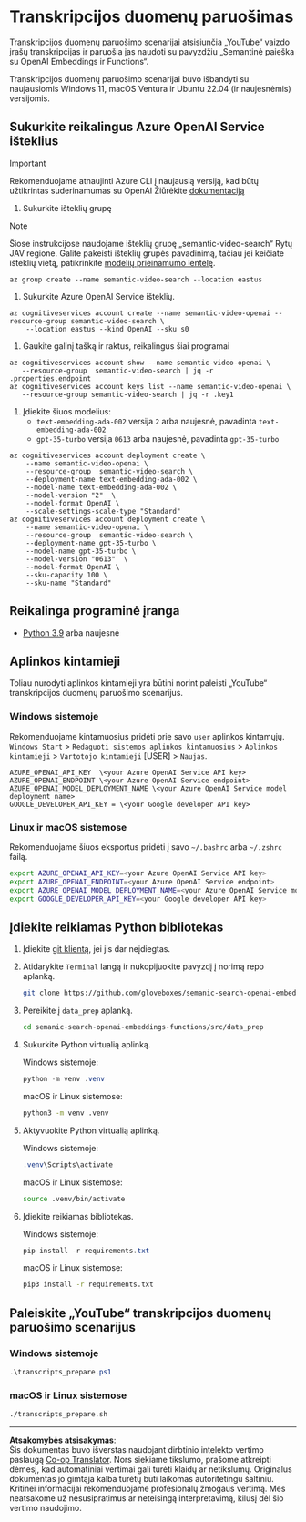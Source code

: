 <!--
CO_OP_TRANSLATOR_METADATA:
{
  "original_hash": "0d69f2d5814a698d3de5d0235940b5ae",
  "translation_date": "2025-08-25T12:46:52+00:00",
  "source_file": "08-building-search-applications/scripts/README.md",
  "language_code": "lt"
}
-->
# Transkripcijos duomenų paruošimas

Transkripcijos duomenų paruošimo scenarijai atsisiunčia „YouTube“ vaizdo įrašų transkripcijas ir paruošia jas naudoti su pavyzdžiu „Semantinė paieška su OpenAI Embeddings ir Functions“.

Transkripcijos duomenų paruošimo scenarijai buvo išbandyti su naujausiomis Windows 11, macOS Ventura ir Ubuntu 22.04 (ir naujesnėmis) versijomis.

## Sukurkite reikalingus Azure OpenAI Service išteklius

> [!IMPORTANT]
> Rekomenduojame atnaujinti Azure CLI į naujausią versiją, kad būtų užtikrintas suderinamumas su OpenAI
> Žiūrėkite [dokumentaciją](https://learn.microsoft.com/cli/azure/update-azure-cli?WT.mc_id=academic-105485-koreyst)

1. Sukurkite išteklių grupę

> [!NOTE]
> Šiose instrukcijose naudojame išteklių grupę „semantic-video-search“ Rytų JAV regione.
> Galite pakeisti išteklių grupės pavadinimą, tačiau jei keičiate išteklių vietą,
> patikrinkite [modelių prieinamumo lentelę](https://aka.ms/oai/models?WT.mc_id=academic-105485-koreyst).

```console
az group create --name semantic-video-search --location eastus
```

1. Sukurkite Azure OpenAI Service išteklių.

```console
az cognitiveservices account create --name semantic-video-openai --resource-group semantic-video-search \
    --location eastus --kind OpenAI --sku s0
```

1. Gaukite galinį tašką ir raktus, reikalingus šiai programai

```console
az cognitiveservices account show --name semantic-video-openai \
   --resource-group  semantic-video-search | jq -r .properties.endpoint
az cognitiveservices account keys list --name semantic-video-openai \
   --resource-group semantic-video-search | jq -r .key1
```

1. Įdiekite šiuos modelius:
   - `text-embedding-ada-002` versija `2` arba naujesnė, pavadinta `text-embedding-ada-002`
   - `gpt-35-turbo` versija `0613` arba naujesnė, pavadinta `gpt-35-turbo`

```console
az cognitiveservices account deployment create \
    --name semantic-video-openai \
    --resource-group  semantic-video-search \
    --deployment-name text-embedding-ada-002 \
    --model-name text-embedding-ada-002 \
    --model-version "2"  \
    --model-format OpenAI \
    --scale-settings-scale-type "Standard"
az cognitiveservices account deployment create \
    --name semantic-video-openai \
    --resource-group  semantic-video-search \
    --deployment-name gpt-35-turbo \
    --model-name gpt-35-turbo \
    --model-version "0613"  \
    --model-format OpenAI \
    --sku-capacity 100 \
    --sku-name "Standard"
```

## Reikalinga programinė įranga

- [Python 3.9](https://www.python.org/downloads/?WT.mc_id=academic-105485-koreyst) arba naujesnė

## Aplinkos kintamieji

Toliau nurodyti aplinkos kintamieji yra būtini norint paleisti „YouTube“ transkripcijos duomenų paruošimo scenarijus.

### Windows sistemoje

Rekomenduojame kintamuosius pridėti prie savo `user` aplinkos kintamųjų.
`Windows Start` > `Redaguoti sistemos aplinkos kintamuosius` > `Aplinkos kintamieji` > `Vartotojo kintamieji` [USER] > `Naujas`.

```text
AZURE_OPENAI_API_KEY  \<your Azure OpenAI Service API key>
AZURE_OPENAI_ENDPOINT \<your Azure OpenAI Service endpoint>
AZURE_OPENAI_MODEL_DEPLOYMENT_NAME \<your Azure OpenAI Service model deployment name>
GOOGLE_DEVELOPER_API_KEY = \<your Google developer API key>
```

### Linux ir macOS sistemose

Rekomenduojame šiuos eksportus pridėti į savo `~/.bashrc` arba `~/.zshrc` failą.

```bash
export AZURE_OPENAI_API_KEY=<your Azure OpenAI Service API key>
export AZURE_OPENAI_ENDPOINT=<your Azure OpenAI Service endpoint>
export AZURE_OPENAI_MODEL_DEPLOYMENT_NAME=<your Azure OpenAI Service model deployment name>
export GOOGLE_DEVELOPER_API_KEY=<your Google developer API key>
```

## Įdiekite reikiamas Python bibliotekas

1. Įdiekite [git klientą](https://git-scm.com/downloads?WT.mc_id=academic-105485-koreyst), jei jis dar neįdiegtas.
1. Atidarykite `Terminal` langą ir nukopijuokite pavyzdį į norimą repo aplanką.

    ```bash
    git clone https://github.com/gloveboxes/semanic-search-openai-embeddings-functions.git
    ```

1. Pereikite į `data_prep` aplanką.

   ```bash
   cd semanic-search-openai-embeddings-functions/src/data_prep
   ```

1. Sukurkite Python virtualią aplinką.

    Windows sistemoje:

    ```powershell
    python -m venv .venv
    ```

    macOS ir Linux sistemose:

    ```bash
    python3 -m venv .venv
    ```

1. Aktyvuokite Python virtualią aplinką.

   Windows sistemoje:

   ```powershell
   .venv\Scripts\activate
   ```

   macOS ir Linux sistemose:

   ```bash
   source .venv/bin/activate
   ```

1. Įdiekite reikiamas bibliotekas.

   Windows sistemoje:

   ```powershell
   pip install -r requirements.txt
   ```

   macOS ir Linux sistemose:

   ```bash
   pip3 install -r requirements.txt
   ```

## Paleiskite „YouTube“ transkripcijos duomenų paruošimo scenarijus

### Windows sistemoje

```powershell
.\transcripts_prepare.ps1
```

### macOS ir Linux sistemose

```bash
./transcripts_prepare.sh
```

---

**Atsakomybės atsisakymas**:  
Šis dokumentas buvo išverstas naudojant dirbtinio intelekto vertimo paslaugą [Co-op Translator](https://github.com/Azure/co-op-translator). Nors siekiame tikslumo, prašome atkreipti dėmesį, kad automatiniai vertimai gali turėti klaidų ar netikslumų. Originalus dokumentas jo gimtąja kalba turėtų būti laikomas autoritetingu šaltiniu. Kritinei informacijai rekomenduojame profesionalų žmogaus vertimą. Mes neatsakome už nesusipratimus ar neteisingą interpretavimą, kilusį dėl šio vertimo naudojimo.